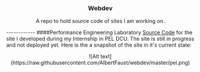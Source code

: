 <h3 align="center">
Webdev

</h3>
<p align="center">
A repo to hold source code of sites I am working on. 
</p>
------------ 
####Performance Engineering Laboratory
<a href="https://github.com/AlbertFaust/webdev/tree/master/PerformanceEngineeringLaboratory">Source Code</a> for the site I developed during my Internship in PEL DCU.  
The site is still in progress and not deployed yet. Here is the a snapshot of the site in it's current state:
<p align="center">
![Alt text](https://raw.githubusercontent.com/AlbertFaust/webdev/master/pel.png)
</p>
